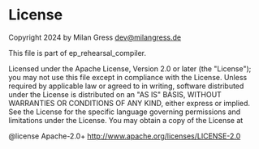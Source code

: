 # License

Copyright 2024 by Milan Gress <dev@milangress.de>

This file is part of ep_rehearsal_compiler.

Licensed under the Apache License, Version 2.0 or later 
(the "License"); you may not use this file except in 
compliance with the License.
Unless required by applicable law or agreed to in writing, 
software distributed under the License is distributed on 
an "AS IS" BASIS, WITHOUT WARRANTIES OR CONDITIONS OF ANY KIND, 
either express or implied. See the License for the specific language 
governing permissions and limitations under the License. 
You may obtain a copy of the License at

@license Apache-2.0+ <http://www.apache.org/licenses/LICENSE-2.0>
